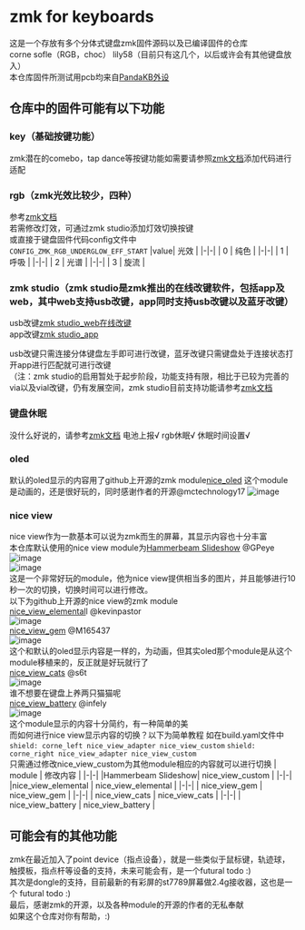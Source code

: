# zmk for keyboards
这是一个存放有多个分体式键盘zmk固件源码以及已编译固件的仓库  
corne sofle（RGB，choc） lily58（目前只有这几个，以后或许会有其他键盘放入）  
本仓库固件所测试用pcb均来自[PandaKB外设](https://pandakb.taobao.com/shop/view_shop.htm?spm=a21n57.1.0.0.5d79523cNmnkU0&appUid=RAzN8HWMnqHhQPoqPWJj8vvpxQEUo4LsYqKaxNw4JRKQfkmLoFX)
## 仓库中的固件可能有以下功能
### key（基础按键功能）
zmk潜在的comebo，tap dance等按键功能如需要请参照[zmk文档](https://zmk.dev/docs/keymaps)添加代码进行适配
### rgb（zmk光效比较少，四种）
参考[zmk文档](https://zmk.dev/docs/config/underglow)  
若需修改灯效，可通过zmk studio添加灯效切换按键  
或直接于键盘固件代码config文件中  
`CONFIG_ZMK_RGB_UNDERGLOW_EFF_START`
|value|       光效        |
|-|-|
|  0  |       纯色        |
|-|-|
|  1  |       呼吸        |
|-|-|
|  2  |       光谱        |
|-|-|
|  3  |       旋流        |
### zmk studio（zmk studio是zmk推出的在线改键软件，包括app及web，其中web支持usb改键，app同时支持usb改键以及蓝牙改键）
usb改键[zmk studio_web在线改键](https://zmk.studio/)  
app改键[zmk studio_app](https://github.com/zmkfirmware/zmk-studio/releases/tag/v0.2.4)  

usb改键只需连接分体键盘左手即可进行改键，蓝牙改键只需键盘处于连接状态打开app进行匹配就可进行改键  
（注：zmk studio的启用暂处于起步阶段，功能支持有限，相比于已较为完善的via以及vial改键，仍有发展空间，zmk studio目前支持功能请参考[zmk文档](https://zmk.dev/docs/features/studio)  
### 键盘休眠
没什么好说的，请参考[zmk文档](https://zmk.dev/docs/config/power#low-power-states)
电池上报√ rgb休眠√ 休眠时间设置√ 
### oled
默认的oled显示的内容用了github上开源的zmk module[nice_oled](https://github.com/mctechnology17/zmk-nice-oled?tab=readme-ov-file)
这个module是动画的，还是很好玩的，同时感谢作者的开源@mctechnology17
![image](https://github.com/mctechnology17/zmk-nice-oled/blob/main/assets/preview2.JPG?raw=true)
### nice view
nice view作为一款基本可以说为zmk而生的屏幕，其显示内容也十分丰富  
本仓库默认使用的nice view module为[Hammerbeam Slideshow](https://github.com/GPeye/hammerbeam-slideshow) @GPeye  
![image](https://github.com/GPeye/hammerbeam-slideshow/blob/main/assets/hammerbeam.png)  
![image](https://github.com/GPeye/hammerbeam-slideshow/blob/main/assets/20240913_193934.png)  
这是一个非常好玩的module，他为nice view提供相当多的图片，并且能够进行10秒一次的切换，切换时间可以进行修改。  
以下为github上开源的nice view的zmk module  
[nice_view_elemental](https://github.com/kevinpastor/nice-view-elemental)l @kevinpastor  
![image](https://github.com/kevinpastor/nice-view-elemental/blob/main/assets/banner.png)  
[nice_view_gem](https://github.com/M165437/nice-view-gem) @M165437  
![image](https://github.com/m165437/nice-view-gem/blob/main/.github/assets/preview.jpg?raw=true)  
这个和默认的oled显示内容是一样的，为动画，但其实oled那个module是从这个module移植来的，反正就是好玩就行了  
[nice_view_cats](https://github.com/s6t/zmk-shield-nice-view-cats) @s6t  
![image](https://github.com/s6t/zmk-shield-nice-view-cats/blob/main/images/image1.png)  
谁不想要在键盘上养两只猫猫呢  
[nice_view_battery](https://github.com/infely/nice-view-battery) @infely    
![image](https://github.com/infely/nice-view-battery/blob/main/.github/assets/preview.jpg?raw=true)  
这个module显示的内容十分简约，有一种简单的美  
而如何进行nice view显示内容的切换？以下为简单教程
如在build.yaml文件中  
`shield: corne_left nice_view_adapter nice_view_custom` 
`shield: corne_right nice_view_adapter nice_view_custom`  
只需通过修改nice_view_custom为其他module相应的内容就可以进行切换
|       module       |       修改内容        |
|-|-|
|Hammerbeam Slideshow|   nice_view_custom   |
|-|-|
|nice_view_elemental |  nice_view_elemental |
|-|-|
|    nice_view_gem   |    nice_view_gem     |
|-|-|
|   nice_view_cats   |    nice_view_cats    |
|-|-|
| nice_view_battery  |   nice_view_battery  |
## 可能会有的其他功能
zmk在最近加入了point device（指点设备），就是一些类似于鼠标键，轨迹球，触摸板，指点杆等设备的支持，未来可能会有，是一个futural todo :)  
其次是dongle的支持，目前最新的有彩屏的st7789屏幕做2.4g接收器，这也是一个 futural todo :)  
最后，感谢zmk的开源，以及各种module的开源的作者的无私奉献  
如果这个仓库对你有帮助，:)  


